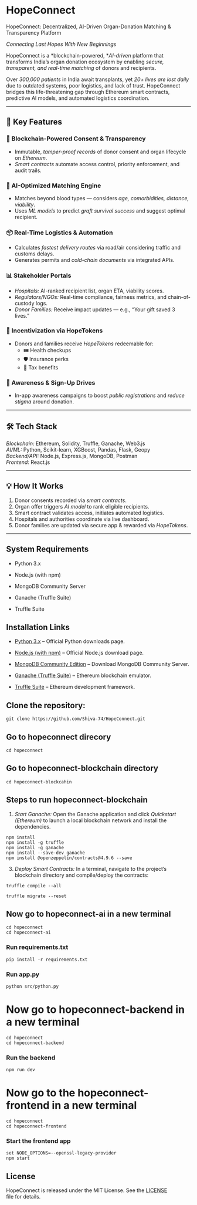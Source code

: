 # HopeConnect
HopeConnect: Decentralized, AI-Driven Organ-Donation Matching & Transparency Platform  

*Connecting Last Hopes With New Beginnings*

HopeConnect is a *blockchain-powered, **AI-driven* platform that transforms India’s organ donation ecosystem by enabling *secure, transparent, and real-time matching* of donors and recipients.

Over *300,000 patients* in India await transplants, yet *20+ lives are lost daily* due to outdated systems, poor logistics, and lack of trust. HopeConnect bridges this life-threatening gap through Ethereum smart contracts, predictive AI models, and automated logistics coordination.

---

## 🚀 Key Features

### 🔗 Blockchain-Powered Consent & Transparency
- Immutable, *tamper-proof records* of donor consent and organ lifecycle on *Ethereum*.
- *Smart contracts* automate access control, priority enforcement, and audit trails.
  
### 🧠 AI-Optimized Matching Engine
- Matches beyond blood types — considers *age, comorbidities, distance, viability*.
- Uses *ML models* to predict *graft survival success* and suggest optimal recipient.

### 📦 Real-Time Logistics & Automation
- Calculates *fastest delivery routes* via road/air considering traffic and customs delays.
- Generates permits and *cold-chain documents* via integrated APIs.

### 📊 Stakeholder Portals
- *Hospitals:* AI-ranked recipient list, organ ETA, viability scores.
- *Regulators/NGOs:* Real-time compliance, fairness metrics, and chain-of-custody logs.
- *Donor Families:* Receive impact updates — e.g., “Your gift saved 3 lives.”

### 🎁 Incentivization via HopeTokens
- Donors and families receive *HopeTokens* redeemable for:
  - 🎟 Health checkups  
  - 🛡 Insurance perks  
  - 💸 Tax benefits

### 📢 Awareness & Sign-Up Drives
- In-app awareness campaigns to boost *public registrations* and *reduce stigma* around donation.

---

## 🛠 Tech Stack

*Blockchain:* Ethereum, Solidity, Truffle, Ganache, Web3.js  
*AI/ML:* Python, Scikit-learn, XGBoost, Pandas, Flask, Geopy  
*Backend/API:* Node.js, Express.js, MongoDB, Postman  
*Frontend:* React.js

---

## 💡 How It Works

1. Donor consents recorded via *smart contracts*.
2. Organ offer triggers *AI model* to rank eligible recipients.
3. Smart contract validates access, initiates automated logistics.
4. Hospitals and authorities coordinate via live dashboard.
5. Donor families are updated via secure app & rewarded via *HopeTokens*.

---

## System Requirements

- Python 3.x  

- Node.js (with npm)  

- MongoDB Community Server  

- Ganache (Truffle Suite)  

- Truffle Suite  

## Installation Links

- [Python 3.x](https://www.python.org/downloads/) – Official Python downloads page.  

- [Node.js (with npm)](https://nodejs.org/en/download/) – Official Node.js download page.  

- [MongoDB Community Edition](https://www.mongodb.com/try/download/community) – Download MongoDB Community Server.  

- [Ganache (Truffle Suite)](https://www.trufflesuite.com/ganache) – Ethereum blockchain emulator.  

- [Truffle Suite](https://www.trufflesuite.com/truffle) – Ethereum development framework.  


## Clone the repository:  
```
git clone https://github.com/Shiva-74/HopeConnect.git
```  
## Go to hopeconnect direcory  
```
cd hopeconnect
```  
## Go to hopeconnect-blockchain directory  
```
cd hopeconnect-blockcahin
```


## Steps to run hopeconnect-blockchain 

1. *Start Ganache:* Open the Ganache application and click *Quickstart (Ethereum)* to launch a local blockchain network and install the dependencies.
  ```
npm install
npm install -g truffle
npm install -g ganache
npm install --save-dev ganache
npm install @openzeppelin/contracts@4.9.6 --save
```

3. *Deploy Smart Contracts:* In a terminal, navigate to the project’s blockchain directory and compile/deploy the contracts:  

```
truffle compile --all
```
```
truffle migrate --reset
```

## Now go to hopeconnect-ai  in a new terminal
```
cd hopeconnect
cd hopeconnect-ai
```
### Run requirements.txt  

```
pip install -r requirements.txt
```

### Run app.py
```
python src/python.py
```

# Now go to hopeconnect-backend in a new terminal
```
cd hopeconnect
cd hopeconnect-backend
```

### Run the backend
```
npm run dev
```

# Now go to the hopeconnect-frontend in a new terminal
```
cd hopeconnect
cd hopeconnect-frontend
```

### Start the frontend app
```
set NODE_OPTIONS=--openssl-legacy-provider
npm start
```

## License

HopeConnect is released under the MIT License. See the [LICENSE](LICENSE) file for details.




